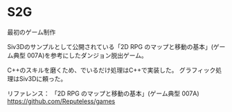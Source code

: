 # S2G
最初のゲーム制作

Siv3Dのサンプルとして公開されている「2D RPG のマップと移動の基本」(ゲーム典型 007A)を参考にしたダンジョン脱出ゲーム。

C++のスキルを磨くため、でいるだけ処理はC++で実装した。
グラフィック処理はSiv3Dに頼った。

リファレンス：
「2D RPG のマップと移動の基本」(ゲーム典型 007A)
https://github.com/Reputeless/games
